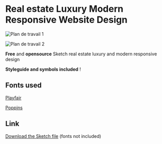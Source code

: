 # Real estate Luxury Modern Responsive Website Design


![Plan de travail 1](https://user-images.githubusercontent.com/45576833/109860576-a14ed400-7c5e-11eb-8be5-e4a9f72ebc01.png)

![Plan de travail 2](https://user-images.githubusercontent.com/45576833/109860585-a2800100-7c5e-11eb-9a52-d90948944b31.png)

**Free** and **opensource** Sketch real estate luxury and modern responsive design

**Styleguide and symbols included** !


## Fonts used 
[Playfair](https://fonts.adobe.com/fonts/playfair)

[Poppins](https://fonts.adobe.com/fonts/poppins)


## Link
[Download the Sketch file](https://www.lafabriqueavisuels.fr/freebies/real-estate-luxury-modern-website-design.sketch) (fonts not included) 
